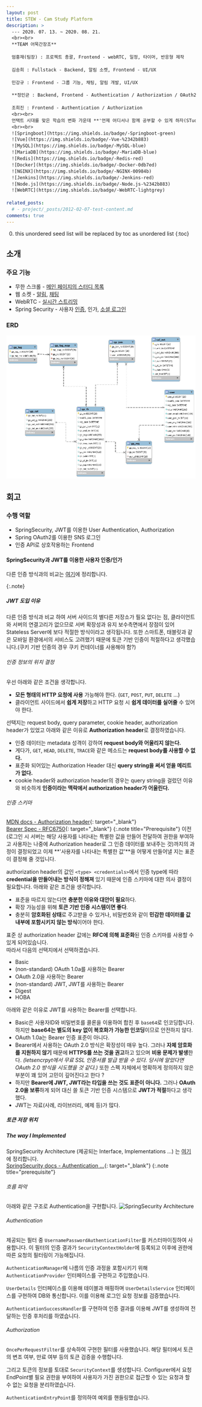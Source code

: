 ```yaml
---
layout: post
title: STEW - Cam Study Platform
description: >
  --- 2020. 07. 13. ~ 2020. 08. 21.
  <br><br>
  **TEAM 어묵간장조**  

  엄홍재(팀장) : 프로젝트 총괄, Frontend - webRTC, 일정, 타이머, 반응형 제작  

  김송희 : Fullstack - Backend, 알림 소켓, Frontend - UI/UX  

  민강규 : Frontend - 그룹 기능, 채팅, 알림 개발, UI/UX  

  **정인균 : Backend, Frontend - Authentication / Authorization / OAuth2**  

  조희진 : Frontend - Authentication / Authorization
  <br><br>
  언택트 시대를 맞은 학습의 변화 가운데 **'언제 어디서나 함께 공부할 수 있게 하자(STudy EveryWhere)'**라는 목표를 가지고 온라인 캠 스터디 플랫폼인 STEW를 제작하였습니다.
  <br><br>
  ![Springboot](https://img.shields.io/badge/-Springboot-green)
  ![Vue](https://img.shields.io/badge/-Vue-%2342b883)
  ![MySQL](https://img.shields.io/badge/-MySQL-blue)
  ![MariaDB](https://img.shields.io/badge/-MariaDB-blue)
  ![Redis](https://img.shields.io/badge/-Redis-red)
  ![Docker](https://img.shields.io/badge/-Docker-0db7ed)
  ![NGINX](https://img.shields.io/badge/-NGINX-00984b)
  ![Jenkins](https://img.shields.io/badge/-Jenkins-red)
  ![Node.js](https://img.shields.io/badge/-Node.js-%2342b883)
  ![WebRTC](https://img.shields.io/badge/-WebRTC-lightgrey)

related_posts:
  # - project/_posts/2012-02-07-test-content.md
comments: true
---
```

<!-- blank -->
0. this unordered seed list will be replaced by toc as unordered list
{:toc}

## 소개
<div id="stew-carousel" class="swiper-container"></div>
<script>
  swiperInitialize("stew-carousel", {
    path: "/img/project/stew",
    imgList: [
      "main.jpeg",
      "register-normal.jpeg", 
      "register-social.jpeg",
      "login.jpeg",
      "study-list.jpeg",
      "study-list-search.jpeg",
      "study-participate.jpeg",
      "study-private-accept.jpeg",
      "study-create.jpeg",
      "study-detail-1.jpeg",
      "study-detail-2.jpeg",
      "cam-study-ready.jpeg",
      "cam-study.jpeg",
      "mypage-1.jpeg",
      "mypage-2.jpeg",
      "mypage-3.jpeg",
      "guide.jpeg"
    ],
    dotted: false,
    millis: 4000
  })
</script>

### 주요 기능
* 무한 스크롤 - <a href="javascript:slideTo(4)">메인 페이지의 스터디 목록</a>
* 웹 소켓 - <a href="javascript:slideTo(7)">알림</a>, <a href="javascript:slideTo(12)">채팅</a>
* WebRTC - <a href="javascript:slideTo(12)">실시간 스트리밍</a>
* Spring Security - 사용자 <a href="javascript:slideTo(3)">인증</a>, 인가, <a href="javascript:slideTo(2)">소셜 로그인</a>

### ERD
<img src="/assets/img/project/stew/erd.jpg">

## 회고
### 수행 역할
* SpringSecurity, JWT를 이용한 User Authentication, Authorization  
* Spring OAuth2를 이용한 SNS 로그인  
* 인증 API로 상호작용하는 Frontend  

#### SpringSecurity과 JWT를 이용한 사용자 인증/인가 

다른 인증 방식과의 비교는 <a href="javascript:alert('아직이욥! ㅎㅎ;ㅈㅅ...ㅋㅋ!!')">여기</a>에 정리합니다.  
<!-- HTTP는 연결 지향 프로토콜인 TCP 기반임에도 불구, 대표적인 비 연결 지향 프로토콜입니다. 한 번의 요청 - 응답 사이클이 완료되면 연결을 종료하기 대문에 각각의 요청은 모두 독립적인 요청으로 인지합니다. 따라서 클라이언트는 매 요청에 인증 정보를 포함시켜야 하며 서버 또한 이를 기반으로 인증 과정을 거쳐야 합니다.  
ex) 사용자 A가 작성한 게시글을 다른 사용자가 마음대로 수정/삭제할 수 없음 ([여기] 문서에 추가하자) -->
{:.note}
##### JWT 도입 이유
  다른 인증 방식과 비교 하여 서버 사이드의 별다른 저장소가 필요 없다는 점, 클라이언트와 서버의 연결고리가 없으므로 서버 확장성과 유지 보수측면에서 장점이 있어 Stateless Server에 보다 적절한 방식이라고 생각됩니다.
  또한 스마트폰, 태블릿과 같은 모바일 환경에서의 서비스도 고려했기 때문에 토큰 기반 인증이 적절하다고 생각했습니다.(쿠키 기반 인증의 경우 쿠키 컨테이너를 사용해야 함?)
###### 인증 정보의 위치 결정
우선 아래와 같은 조건을 생각합니다.  
* **모든 형태의 HTTP 요청에 사용** 가능해야 한다. (`GET`, `POST`, `PUT`, `DELETE` ...)
* 클라이언트 사이드에서 **쉽게 저장**하고 HTTP 요청 시 **쉽게 데이터를 실어줄** 수 있어야 한다.  

선택지는 request body, query parameter, cookie header, authorization header가 있었고 아래와 같은 이유로 **Authorization header**로 결정하였습니다.
* 인증 데이터는 metadata 성격이 강하여 **request body와 어울리지 않는다.**
* 게다가, `GET`, `HEAD`, `DELETE`, `TRACE`와 같은 메소드는 **request body를 사용할 수 없다.**
* 표준화 되어있는 Authorization Header 대신 **query string을 써서 얻을 메리트가 없다.**
* cookie header와 authorization header의 경우는 query string을 걸렀던 이유와 비슷하게 **인증이라는 맥락에서 authorization header가 어울린다.**

###### 인증 스키마
[MDN docs - Authorization header](https://developer.mozilla.org/ko/docs/Web/HTTP/Headers/Authorization){: target="_blank"}  
[Bearer Spec - RFC6750](https://tools.ietf.org/html/rfc6750){: target="_blank"}
{:.note title="Prerequisite"}
이전(로그인 시 서버는 해당 사용자를 나타내는 특별한 값을 만들어 전달하여 권한을 부여하고 사용자는 나중에 Authorization header로 그 인증 데이터를 보내주는 것)까지의 과정이 결정되었고 이제 **'사용자를 나타내는 특별한 값'**을 어떻게 만들어낼 지는 표준이 결정해 줄 것입니다.

authorization header의 값인 `<type> <credentials>`에서 인증 type에 따라 **credential을 만들어내는 방식이 정해져** 있기 때문에 인증 스키마에 대한 의사 결정이 필요합니다. 아래와 같은 조건을 생각합니다.
* 표준을 따르지 않는다면 **충분한 이유와 대안이 필요**하다.
* 확장 가능성을 위해 **토큰 기반 인증 시스템이면 좋다**.
* 충분히 **암호화된 상태**로 주고받을 수 있거나, 비밀번호와 같이 **민감한 데이터를 값 내부에 포함시키지 않는 방식**이어야 한다.

표준 상 authorization header 값에는 **RFC에 의해 표준화**된 인증 스키마를 사용할 수 있게 되어있습니다.   
따라서 다음의 선택지에서 선택하겠습니다.
* Basic
* (non-standard) OAuth 1.0a를 사용하는 Bearer
* OAuth 2.0을 사용하는 Bearer
* (non-standard) JWT, JWT를 사용하는 Bearer
* Digest
* HOBA  

아래와 같은 이유로 JWT를 사용하는 Bearer를 선택합니다.  
* Basic은 사용자ID와 비밀번호를 콜론을 이용하여 합친 후 `base64`로 인코딩합니다. 하지만 **base64는 별도의 key 없이 복호화가 가능한 인코딩**이므로 안전하지 않다.
* OAuth 1.0a는 Bearer 인증 표준이 아니다.
* Bearer에서 사용하는 OAuth 2.0 방식은 확장성이 매우 높다. 그러나 **자체 암호화를 지원하지 않기** 때문에 **HTTPS를 쓰는 것을 권고**하고 있으며 **비용 문제가 발생**한다. *(letsencrpyt에서 무료 SSL 인증서를 발급 받을 수 있다. 당시에 알았다면 OAuth 2.0 방식을 시도했을 것 같다.)* 또한 스펙 자체에서 명확하게 정의하지 않은 부분이 꽤 있어 고민이 깊어진다고 한다 ?
* 하지만 **Bearer에 JWT, JWT라는 타입을 쓰는 것도 표준이 아니다.** 그러나 **OAuth 2.0을 보류**하게 되어 대신 쓸 토큰 기반 인증 시스템으로 **JWT가 적절**하다고 생각했다.
* JWT는 자료(사례, 라이브러리, 예제 등)가 많다.

##### 토큰 저장 위치


##### The way I Implemented

SpringSecurity Architecture (제공되는 Interface, Implementations ...) 는 <a href="javascript:alert('아직이욥! ㅎㅎ;ㅈㅅ...ㅋㅋ!!')">여기</a>에 정리합니다.  
[SpringSecurity docs - Authentication ...](https://docs.spring.io/spring-security/site/docs/current/reference/html5/#servlet-authentication){: target="_blank"}
{:.note title="prerequisite"}

###### 흐름 파악

아래와 같은 구조로 Authentication을 구현합니다.
![SpringSecurity Architecture](https://chathurangat.files.wordpress.com/2017/08/blog-post-spring-security-basic-authentication-3.png)

###### Authentication
제공되는 필터 중 `UsernamePasswordAuthenticationFilter`를 커스터마이징하여 사용합니다. 이 필터의 인증 결과가 `SecurityContextHolder`에 등록되고 이후에 권한에 따른 요청의 필터링이 가능해집니다.  

`AuthenticationManager`에 나름의 인증 과정을 포함시키기 위해 `AuthenticationProvider` 인터페이스를 구현하고 주입했습니다.

`UserDetails` 인터페이스를 이용해 테이블과 매핑하며 `UserDetailsService` 인터페이스를 구현하여 DB와 통신합니다. 이를 이용해 로그인 요청 정보를 검증했습니다.

`AuthenticationSuccessHandler`를 구현하여 인증 결과를 이용해 JWT를 생성하여 전달하는 인증 후처리를 하였습니다.

###### Authorization
`OncePerRequestFilter`를 상속하여 구현한 필터를 사용했습니다.
해당 필터에서 토큰의 변조 여부, 만료 여부 등의 토큰 검증을 수행합니다.

그리고 토큰의 정보를 토대로 `SecurityContext`를 생성합니다.
Configurer에서 요청 EndPoint별 필요 권한을 부여하여 사용자가 가진 권한으로 접근할 수 있는 요청과 할 수 없는 요청을 분리하였습니다.

`AuthenticationEntryPoint`를 정의하여 예외를 핸들링했습니다.